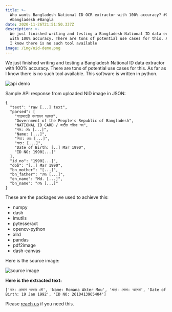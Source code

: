 ```yaml
---
title: >-
  Who wants Bangladesh National ID OCR extractor with 100% accuracy? #OCR  #NID
  #bangladesh #Bangla
date: 2020-11-26T21:51:50.337Z
description: >-
  We just finished writing and testing a Bangladesh National ID data extractor
  with 100% accuracy. There are tons of potential use cases for this. As far as
  I know there is no such tool available
image: /img/nid-demo.png
---
```

We just finished writing and testing a Bangladesh National ID data extractor with 100% accuracy. There are tons of potential use cases for this. As far as I know there is no such tool available. This software is written in python. 

![api demo](/img/api-demo.jpg "API Demo")

Sample API response from uploaded NID image in JSON:

```
{
  "text": "raw [...] text",
  "parsed": [
    "গণপ্রজাতন্ত্রী বাংলাদেশ সরকার",
    "Government of the People's Republic of Bangladesh",
    "NATIONAL ID CARD / জাতীয় পরিচয় পত্র",
    "নাম: মোঃ [...]",
    "Name: [...]",
    "পিতা: মোঃ [...]",
    "মাতা: [...]",
    "Date of Birth: [..] Mar 1990",
    "ID NO: 1990[...]"
  ],
  "id_no": "1990[...]",
  "dob": "[..] Mar 1990",
  "bn_mother": "[...]",
  "bn_father": "মোঃ [...]",
  "en_name": "Md. [...]",
  "bn_name": "মোঃ [...]"
}
```

These are the packages we used to achieve this:

* numpy
* dash
* imutils
* pytesseract
* opencv-python
* xlrd
* pandas
* pdf2image
* dash-canvas

Here is the source image: 

![source image](/img/nid-3.jpg "source image")

**Here is the extracted text:**

```
['নাম: রোমানা আক্তার মৌ', 'Name: Romana Akter Mou', 'মাতা: মোসা: আমেনা', 'Date of Birth: 19 Jan 1992', 'ID NO: 2610413965404']
```

Please [reach us](https://dynamicguy.com/contact/) if you need this.
